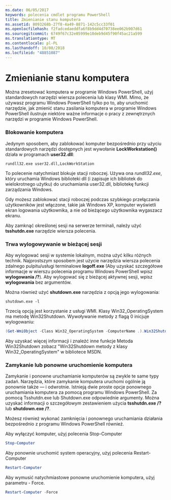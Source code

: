 ```yaml
---
ms.date: 06/05/2017
keywords: polecenia cmdlet programu PowerShell
title: Zmienianie stanu komputera
ms.assetid: 8093268b-27f8-4a49-8871-142c5cc33f01
ms.openlocfilehash: f2fadcedaeddfa6f8b9dd4d70738ee062b907d61
ms.sourcegitcommit: 6749f67c32e05999e10deb9d45f90f45ac21a599
ms.translationtype: MT
ms.contentlocale: pl-PL
ms.lasthandoff: 10/08/2018
ms.locfileid: "48851087"
---
```

# <a name="changing-computer-state"></a>Zmienianie stanu komputera

Można zresetować komputera w programie Windows PowerShell, użyj standardowych narzędzi wiersza polecenia lub klasy WMI. Mimo, że używasz programu Windows PowerShell tylko po to, aby uruchomić narzędzie, jak zmienić stanu zasilania komputera w programie Windows PowerShell ilustruje niektóre ważne informacje o pracy z zewnętrznych narzędzi w programie Windows PowerShell.

### <a name="locking-a-computer"></a>Blokowanie komputera

Jedynym sposobem, aby zablokować komputer bezpośrednio przy użyciu standardowych narzędzi dostępnych jest wywołanie **LockWorkstation()** działa w programach **user32.dll**:

```
rundll32.exe user32.dll,LockWorkStation
```

To polecenie natychmiast blokuje stacji roboczej. Używa ona *rundll32.exe*, który uruchamia Windows biblioteki dll (i zapisuje ich bibliotek do wielokrotnego użytku) do uruchamiania user32.dll, bibliotekę funkcji zarządzania Windows.

Gdy możesz zablokować stacji roboczej podczas szybkiego przełączania użytkowników jest włączone, takie jak Windows XP, komputer wyświetli ekran logowania użytkownika, a nie od bieżącego użytkownika wygaszacz ekranu.

Aby zamknąć określonej sesji na serwerze terminali, należy użyć **tsshutdn.exe** narzędzie wiersza polecenia.

### <a name="logging-off-the-current-session"></a>Trwa wylogowywanie w bieżącej sesji

Aby wylogować sesji w systemie lokalnym, można użyć kilku różnych technik. Najprostszym sposobem jest użycie narzędzia wiersza polecenia zdalnego pulpitu/usługi terminalowe **logoff.exe** (Aby uzyskać szczegółowe informacje w wierszu polecenia programu Windows PowerShell wpisz **wylogowania /?**). Aby wylogować się z bieżącej aktywnej sesji, wpisz **wylogowania** bez argumentów.

Można również użyć **shutdown.exe** narzędzia z opcją jego wylogowania:

```
shutdown.exe -l
```

Trzecią opcją jest korzystanie z usługi WMI. Klasy Win32_OperatingSystem ma metodę Win32Shutdown. Wywoływanie metody z flagą 0 inicjuje wylogowaniu:

```powershell
(Get-WmiObject -Class Win32_OperatingSystem -ComputerName .).Win32Shutdown(0)
```

Aby uzyskać więcej informacji i znaleźć inne funkcje Metoda Win32Shutdown zobacz "Win32Shutdown metody z klasy Win32_OperatingSystem" w bibliotece MSDN.

### <a name="shutting-down-or-restarting-a-computer"></a>Zamykanie lub ponowne uruchomienie komputera

Zamykanie i ponowne uruchamianie komputerów są zwykle te same typy zadań. Narzędzia, które zamykanie komputera uruchomi ogólnie ją ponownie także — i odwrotnie. Istnieją dwie proste opcje ponownego uruchamiania komputera za pomocą programu Windows PowerShell. Za pomocą Tsshutdn.exe lub Shutdown.exe odpowiednie argumenty. Można uzyskać informacji o szczegółowym zestawieniem użycia **tsshutdn.exe /?** lub **shutdown.exe /?**.

Możesz również wykonać zamknięcia i ponownego uruchamiania działania bezpośrednio z programu Windows PowerShell również.

Aby wyłączyć komputer, użyj polecenia Stop-Computer

```powershell
Stop-Computer
```

Aby ponownie uruchomić system operacyjny, użyj polecenia Restart-Computer

```powershell
Restart-Computer
```

Aby wymusić natychmiastowe ponowne uruchomienie komputera, użyj parametru - Force.

```powershell
Restart-Computer -Force
```
